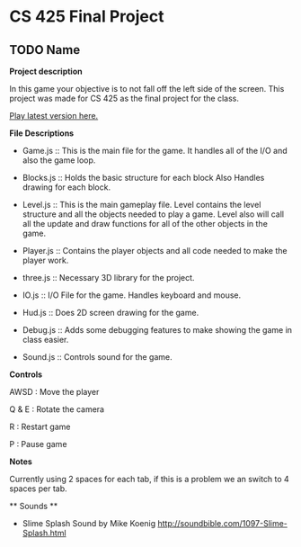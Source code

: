 CS 425 Final Project
====================

TODO Name
---------

**Project description**

In this game your objective is to not fall off the left side of the screen. This project was made for CS 425 as the final project for the class. 

[Play latest version here.](http://www.divided-games.com/CS425/index.html)

**File Descriptions**

* Game.js ::
This is the main file for the game. It handles all of the I/O and also the game loop. 

* Blocks.js ::
Holds the basic structure for each block Also Handles drawing for each block. 

* Level.js ::
This is the main gameplay file. Level contains the level structure and all the objects needed to play a game. Level also will call all the update and draw functions for all of the other objects in the game. 

* Player.js ::
Contains the player objects and all code needed to make the player work. 

* three.js ::
Necessary 3D library for the project. 

* IO.js ::
I/O File for the game. Handles keyboard and mouse. 

* Hud.js ::
Does 2D screen drawing for the game. 

* Debug.js ::
Adds some debugging features to make showing the game in class easier. 

* Sound.js ::
Controls sound for the game. 

**Controls**

AWSD  : Move the player

Q & E : Rotate the camera 

R     : Restart game 

P     : Pause game

**Notes**

Currently using 2 spaces for each tab, if this is a problem we an switch to 4 spaces per tab. 


** Sounds **

* Slime Splash Sound by Mike Koenig http://soundbible.com/1097-Slime-Splash.html


